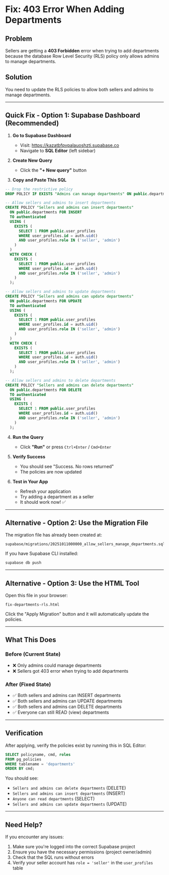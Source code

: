 # Fix: 403 Error When Adding Departments

## Problem
Sellers are getting a **403 Forbidden** error when trying to add departments because the database Row Level Security (RLS) policy only allows admins to manage departments.

## Solution
You need to update the RLS policies to allow both sellers and admins to manage departments.

---

## Quick Fix - Option 1: Supabase Dashboard (Recommended)

1. **Go to Supabase Dashboard**
   - Visit: https://kazatbfpvpalauoshzti.supabase.co
   - Navigate to **SQL Editor** (left sidebar)

2. **Create New Query**
   - Click the **"+ New query"** button

3. **Copy and Paste This SQL**

```sql
-- Drop the restrictive policy
DROP POLICY IF EXISTS "Admins can manage departments" ON public.departments;

-- Allow sellers and admins to insert departments
CREATE POLICY "Sellers and admins can insert departments"
  ON public.departments FOR INSERT
  TO authenticated
  USING (
    EXISTS (
      SELECT 1 FROM public.user_profiles
      WHERE user_profiles.id = auth.uid()
      AND user_profiles.role IN ('seller', 'admin')
    )
  )
  WITH CHECK (
    EXISTS (
      SELECT 1 FROM public.user_profiles
      WHERE user_profiles.id = auth.uid()
      AND user_profiles.role IN ('seller', 'admin')
    )
  );

-- Allow sellers and admins to update departments
CREATE POLICY "Sellers and admins can update departments"
  ON public.departments FOR UPDATE
  TO authenticated
  USING (
    EXISTS (
      SELECT 1 FROM public.user_profiles
      WHERE user_profiles.id = auth.uid()
      AND user_profiles.role IN ('seller', 'admin')
    )
  )
  WITH CHECK (
    EXISTS (
      SELECT 1 FROM public.user_profiles
      WHERE user_profiles.id = auth.uid()
      AND user_profiles.role IN ('seller', 'admin')
    )
  );

-- Allow sellers and admins to delete departments
CREATE POLICY "Sellers and admins can delete departments"
  ON public.departments FOR DELETE
  TO authenticated
  USING (
    EXISTS (
      SELECT 1 FROM public.user_profiles
      WHERE user_profiles.id = auth.uid()
      AND user_profiles.role IN ('seller', 'admin')
    )
  );
```

4. **Run the Query**
   - Click **"Run"** or press `Ctrl+Enter` / `Cmd+Enter`

5. **Verify Success**
   - You should see "Success. No rows returned"
   - The policies are now updated

6. **Test in Your App**
   - Refresh your application
   - Try adding a department as a seller
   - It should work now! ✅

---

## Alternative - Option 2: Use the Migration File

The migration file has already been created at:
```
supabase/migrations/20251011000000_allow_sellers_manage_departments.sql
```

If you have Supabase CLI installed:
```bash
supabase db push
```

---

## Alternative - Option 3: Use the HTML Tool

Open this file in your browser:
```
fix-departments-rls.html
```

Click the "Apply Migration" button and it will automatically update the policies.

---

## What This Does

### Before (Current State)
- ❌ Only admins could manage departments
- ❌ Sellers got 403 error when trying to add departments

### After (Fixed State)
- ✅ Both sellers and admins can INSERT departments
- ✅ Both sellers and admins can UPDATE departments
- ✅ Both sellers and admins can DELETE departments
- ✅ Everyone can still READ (view) departments

---

## Verification

After applying, verify the policies exist by running this in SQL Editor:

```sql
SELECT policyname, cmd, roles
FROM pg_policies
WHERE tablename = 'departments'
ORDER BY cmd;
```

You should see:
- `Sellers and admins can delete departments` (DELETE)
- `Sellers and admins can insert departments` (INSERT)
- `Anyone can read departments` (SELECT)
- `Sellers and admins can update departments` (UPDATE)

---

## Need Help?

If you encounter any issues:
1. Make sure you're logged into the correct Supabase project
2. Ensure you have the necessary permissions (project owner/admin)
3. Check that the SQL runs without errors
4. Verify your seller account has `role = 'seller'` in the `user_profiles` table
